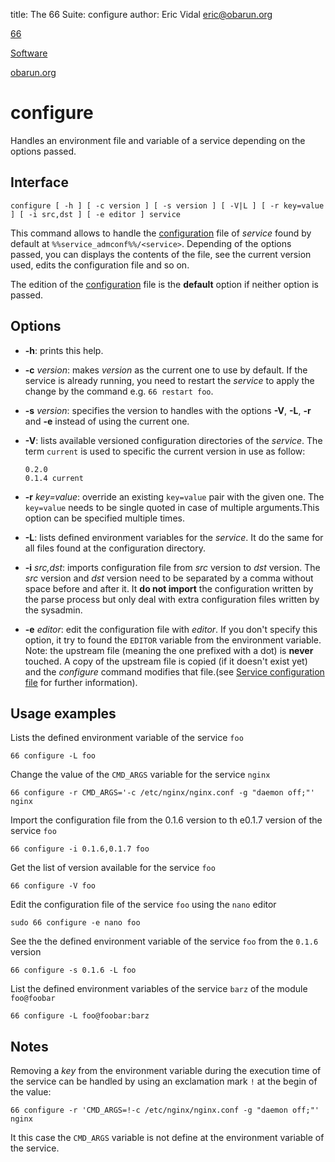 title: The 66 Suite: configure
author: Eric Vidal <eric@obarun.org>

[66](index.html)

[Software](https://web.obarun.org/software)

[obarun.org](https://web.obarun.org)

# configure

Handles an environment file and variable of a service depending on the options passed.

## Interface

```
configure [ -h ] [ -c version ] [ -s version ] [ -V|L ] [ -r key=value ] [ -i src,dst ] [ -e editor ] service
```

This command allows to handle the [configuration](service-configuration-file.html) file of *service* found by default at `%%service_admconf%%/<service>`. Depending of the options passed, you can displays the contents of the file, see the current version used, edits the configuration file and so on.

The edition of the [configuration](service-configuration-file.html) file is the **default** option if neither option is passed.

## Options

- **-h**: prints this help.

- **-c** *version*: makes *version* as the current one to use by default. If the service is already running, you need to restart the *service* to apply the change by the command e.g. `66 restart foo`.

- **-s** *version*: specifies the version to handles with the options **-V**, **-L**, **-r** and **-e** instead of using the current one.

- **-V**: lists available versioned configuration directories of the *service*. The term `current` is used to specific the current version in use as follow:

    ````
    0.2.0
    0.1.4 current
    ````
- **-r** *key=value*: override an existing `key=value` pair with the given one. The `key=value` needs to be single quoted in case of multiple arguments.This option can be specified multiple times.

- **-L**: lists defined environment variables for the *service*. It do the same for all files found at the configuration directory.

- **-i** *src,dst*: imports configuration file from *src* version to *dst* version. The *src* version and *dst* version need to be separated by a comma without space before and after it. It **do not import** the configuration written by the parse process but only deal with extra configuration files written by the sysadmin.

- **-e** *editor*: edit the configuration file with *editor*. If you don't specify this option, it try to found the `EDITOR` variable from the environment variable. Note: the upstream file (meaning the one prefixed with a dot) is **never** touched. A copy of the upstream file is copied (if it doesn't exist yet) and the *configure* command  modifies that file.(see [Service configuration file](service-configuration-file.html) for further information).

## Usage examples

Lists the defined environment variable of the service `foo`
```
66 configure -L foo
```

Change the value of the `CMD_ARGS` variable for the service `nginx`
```
66 configure -r CMD_ARGS='-c /etc/nginx/nginx.conf -g "daemon off;"' nginx
```

Import the configuration file from the 0.1.6 version to th e0.1.7 version of the service `foo`
```
66 configure -i 0.1.6,0.1.7 foo
```

Get the list of version available for the service `foo`
```
66 configure -V foo
```

Edit the configuration file of the service `foo` using the `nano` editor
```
sudo 66 configure -e nano foo
```

See the the defined environment variable of the service `foo` from the `0.1.6` version
```
66 configure -s 0.1.6 -L foo
```

List the defined environment variables of the service `barz` of the module `foo@foobar`
```
66 configure -L foo@foobar:barz
```

## Notes

Removing a *key* from the environment variable during the execution time of the service can be handled by using an exclamation mark `!` at the begin of the value:

```
66 configure -r 'CMD_ARGS=!-c /etc/nginx/nginx.conf -g "daemon off;"' nginx
```

It this case the `CMD_ARGS` variable is not define at the environment variable of the service.